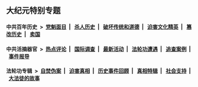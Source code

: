 ## 大纪元特别专题

#### 中共百年历史 &nbsp;>&nbsp; [党魁面目](indexes/nf1176107/README.md?04170430) &nbsp;| &nbsp; [杀人历史](indexes/nf1176106/README.md?04170430) &nbsp;| &nbsp; [破坏传统和道德](indexes/nf1176106/README.md?04170430) &nbsp;| &nbsp; [迫害文化精英](indexes/nf1176111/README.md?04170430) &nbsp;| &nbsp; [篡改历史](indexes/nf1176115/README.md?04170430) &nbsp;| &nbsp; [卖国](indexes/nf1176117/README.md?04170430) 

#### 中共活摘器官 &nbsp;>&nbsp; [热点评论](indexes/nf5879/README.md?04170430) &nbsp;| &nbsp; [国际调查](indexes/nf5947/README.md?04170430) &nbsp;| &nbsp; [最新活动](indexes/nf5883/README.md?04170430) &nbsp;| &nbsp; [法轮功遭遇](indexes/nf5881/README.md?04170430) &nbsp;| &nbsp; [追查案例](indexes/nf5880/README.md?04170430) &nbsp;| &nbsp; [事件报导](indexes/nf5877/README.md?04170430) 

#### 法轮功专辑 &nbsp;>&nbsp; [自焚伪案](indexes/nf5562/README.md?04170430) &nbsp;| &nbsp; [迫害真相](indexes/nf4379/README.md?04170430) &nbsp;| &nbsp; [历史事件回顾](indexes/nf5793/README.md?04170430) &nbsp;| &nbsp; [真相特辑](indexes/nf4389/README.md?04170430) &nbsp;| &nbsp; [社会支持](indexes/nf4386/README.md?04170430) &nbsp;| &nbsp; [大法徒的故事](indexes/nf1147481/README.md?04170430) 
